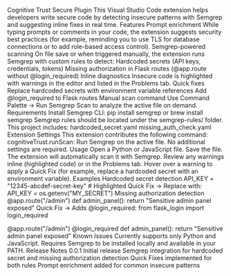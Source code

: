 Cognitive Trust Secure Plugin
This Visual Studio Code extension helps developers write secure code by detecting insecure patterns with Semgrep and suggesting inline fixes in real time.
Features
Prompt enrichment
While typing prompts or comments in your code, the extension suggests security best practices (for example, reminding you to use TLS for database connections or to add role-based access control).
Semgrep-powered scanning
On file save or when triggered manually, the extension runs Semgrep with custom rules to detect:
Hardcoded secrets (API keys, credentials, tokens)
Missing authorization in Flask routes (@app.route without @login_required)
Inline diagnostics
Insecure code is highlighted with warnings in the editor and listed in the Problems tab.
Quick fixes
Replace hardcoded secrets with environment variable references
Add @login_required to Flask routes
Manual scan command
Use Command Palette → Run Semgrep Scan to analyze the active file on demand.
Requirements
Install Semgrep CLI:
pip install semgrep
or
brew install semgrep
Semgrep rules should be located under the semgrep-rules/ folder. This project includes:
hardcoded_secret.yaml
missing_auth_check.yaml
Extension Settings
This extension contributes the following command:
cognitiveTrust.runScan: Run Semgrep on the active file.
No additional settings are required.
Usage
Open a Python or JavaScript file.
Save the file. The extension will automatically scan it with Semgrep.
Review any warnings inline (highlighted code) or in the Problems tab.
Hover over a warning to apply a Quick Fix (for example, replace a hardcoded secret with an environment variable).
Examples
Hardcoded secret detection
API_KEY = "12345-abcdef-secret-key"  # Highlighted
Quick Fix → Replace with:
API_KEY = os.getenv("MY_SECRET")
Missing authorization detection
@app.route("/admin")
def admin_panel():
    return "Sensitive admin panel exposed"
Quick Fix → Adds @login_required:
from flask_login import login_required

@app.route("/admin")
@login_required
def admin_panel():
    return "Sensitive admin panel exposed"
Known Issues
Currently supports only Python and JavaScript.
Requires Semgrep to be installed locally and available in your PATH.
Release Notes
0.0.1
Initial release
Semgrep integration for hardcoded secret and missing authorization detection
Quick Fixes implemented for both rules
Prompt enrichment added for common insecure patterns